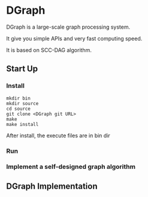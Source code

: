 # DGraph
  DGraph is a large-scale graph processing system.
  
  It give you simple APIs and very fast computing speed.
  
  It is based on SCC-DAG algorithm.

## Start Up
### Install
``` shell
mkdir bin
mkdir source
cd source
git clone <DGraph git URL>
make
make install
```
After install, the execute files are in bin dir

### Run



### Implement a self-designed graph algorithm

## DGraph Implementation

